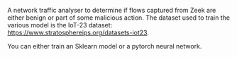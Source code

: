 A network traffic analyser to determine if flows captured from Zeek are either benign or part of some malicious action. The dataset used to train the various model is the IoT-23 dataset: https://www.stratosphereips.org/datasets-iot23.

You can either train an Sklearn model or a pytorch neural network.